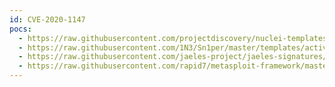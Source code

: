 ```yaml
---
id: CVE-2020-1147
pocs:
  - https://raw.githubusercontent.com/projectdiscovery/nuclei-templates/master/cves/2020/CVE-2020-1147.yaml
  - https://raw.githubusercontent.com/1N3/Sn1per/master/templates/active/CVE-2020-1147_-_Remote_Code_Execution_in_Microsoft_SharePoint_Server.sh
  - https://raw.githubusercontent.com/jaeles-project/jaeles-signatures/master/cves/ms-sharepoint-rce-cve-2020-1147.yaml
  - https://raw.githubusercontent.com/rapid7/metasploit-framework/master/modules/exploits/windows/http/sharepoint_data_deserialization.rb
---
```

